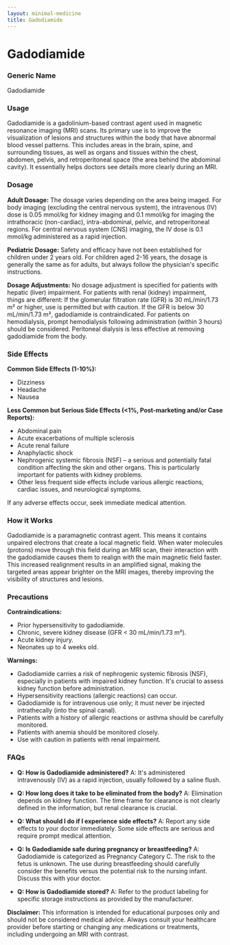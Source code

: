 ```yaml
---
layout: minimal-medicine
title: Gadodiamide
---
```


# Gadodiamide
### Generic Name
Gadodiamide

### Usage
Gadodiamide is a gadolinium-based contrast agent used in magnetic resonance imaging (MRI) scans. Its primary use is to improve the visualization of lesions and structures within the body that have abnormal blood vessel patterns. This includes areas in the brain, spine, and surrounding tissues, as well as organs and tissues within the chest, abdomen, pelvis, and retroperitoneal space (the area behind the abdominal cavity).  It essentially helps doctors see details more clearly during an MRI.

### Dosage

**Adult Dosage:**  The dosage varies depending on the area being imaged.  For body imaging (excluding the central nervous system), the intravenous (IV) dose is 0.05 mmol/kg for kidney imaging and 0.1 mmol/kg for imaging the intrathoracic (non-cardiac), intra-abdominal, pelvic, and retroperitoneal regions.  For central nervous system (CNS) imaging, the IV dose is 0.1 mmol/kg administered as a rapid injection.

**Pediatric Dosage:** Safety and efficacy have not been established for children under 2 years old. For children aged 2-16 years, the dosage is generally the same as for adults, but always follow the physician's specific instructions.

**Dosage Adjustments:** No dosage adjustment is specified for patients with hepatic (liver) impairment.  For patients with renal (kidney) impairment, things are different:  If the glomerular filtration rate (GFR) is 30 mL/min/1.73 m² or higher,  use is permitted but with caution. If the GFR is below 30 mL/min/1.73 m², gadodiamide is contraindicated. For patients on hemodialysis, prompt hemodialysis following administration (within 3 hours) should be considered. Peritoneal dialysis is less effective at removing gadodiamide from the body.

### Side Effects

**Common Side Effects (1-10%):**

* Dizziness
* Headache
* Nausea

**Less Common but Serious Side Effects (<1%, Post-marketing and/or Case Reports):**

* Abdominal pain
* Acute exacerbations of multiple sclerosis
* Acute renal failure
* Anaphylactic shock
* Nephrogenic systemic fibrosis (NSF) – a serious and potentially fatal condition affecting the skin and other organs.  This is particularly important for patients with kidney problems.
* Other less frequent side effects include various allergic reactions, cardiac issues, and neurological symptoms.

If any adverse effects occur, seek immediate medical attention.


### How it Works
Gadodiamide is a paramagnetic contrast agent. This means it contains unpaired electrons that create a local magnetic field. When water molecules (protons) move through this field during an MRI scan, their interaction with the gadodiamide causes them to realign with the main magnetic field faster.  This increased realignment results in an amplified signal, making the targeted areas appear brighter on the MRI images, thereby improving the visibility of structures and lesions.

### Precautions

**Contraindications:**

* Prior hypersensitivity to gadodiamide.
* Chronic, severe kidney disease (GFR < 30 mL/min/1.73 m²).
* Acute kidney injury.
* Neonates up to 4 weeks old.

**Warnings:**

*  Gadodiamide carries a risk of nephrogenic systemic fibrosis (NSF), especially in patients with impaired kidney function.  It's crucial to assess kidney function before administration.
*  Hypersensitivity reactions (allergic reactions) can occur.
* Gadodiamide is for intravenous use only; it must never be injected intrathecally (into the spinal canal).
*  Patients with a history of allergic reactions or asthma should be carefully monitored.
*  Patients with anemia should be monitored closely.
*  Use with caution in patients with renal impairment.



### FAQs

* **Q: How is Gadodiamide administered?** A: It's administered intravenously (IV) as a rapid injection, usually followed by a saline flush.

* **Q: How long does it take to be eliminated from the body?** A:  Elimination depends on kidney function.  The time frame for clearance is not clearly defined in the information, but renal clearance is crucial.

* **Q: What should I do if I experience side effects?** A:  Report any side effects to your doctor immediately.  Some side effects are serious and require prompt medical attention.

* **Q: Is Gadodiamide safe during pregnancy or breastfeeding?** A: Gadodiamide is categorized as Pregnancy Category C.  The risk to the fetus is unknown.  The use during breastfeeding should carefully consider the benefits versus the potential risk to the nursing infant.  Discuss this with your doctor.

* **Q: How is Gadodiamide stored?** A:  Refer to the product labeling for specific storage instructions as provided by the manufacturer.


**Disclaimer:** This information is intended for educational purposes only and should not be considered medical advice.  Always consult your healthcare provider before starting or changing any medications or treatments, including undergoing an MRI with contrast.
